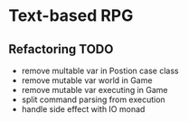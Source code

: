 # Text-based RPG

## Refactoring TODO
- remove multable var in Postion case class
- remove mutable var world in Game
- remove mutable var executing in Game
- split command parsing from execution
- handle side effect with IO monad